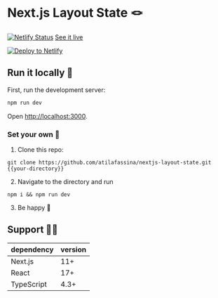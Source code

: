 # Next.js Layout State 🪢

[![Netlify Status](https://api.netlify.com/api/v1/badges/79e6c5eb-0508-4d17-a335-55739f25fb67/deploy-status)](https://app.netlify.com/sites/nextjs-layout-state/deploys)
[See it live](https://nextjs-layout-state.netlify.app)

[![Deploy to Netlify](https://www.netlify.com/img/deploy/button.svg)](https://app.netlify.com/start/deploy?repository=https://github.com/atilafassina/nextjs-layout-state)

## Run it locally 🏡

First, run the development server:

```sh
npm run dev
```

Open [http://localhost:3000](http://localhost:3000).

### Set your own 🧭

1. Clone this repo:

```
git clone https://github.com/atilafassina/nextjs-layout-state.git {{your-directory}}
```

2. Navigate to the directory and run

```
npm i && npm run dev
```

3. Be happy 🚀

## Support 👩‍🔧

| dependency | version |
| ---------- | ------- |
| Next.js    | 11+     |
| React      | 17+     |
| TypeScript | 4.3+    |
